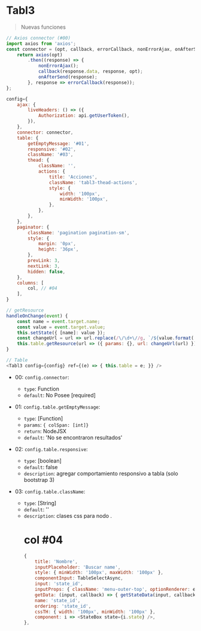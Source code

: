 # Tabl3
> Nuevas funciones

```javascript
// Axios connector (#00)
import axios from 'axios';
const connector = (opt, callback, errorCallback, nonErrorAjax, onAfterSend) => {
    return axios(opt)
        .then((response) => {
            nonErrorAjax();
            callback(response.data, response, opt);
            onAfterSend(response);
        }, response => errorCallback(response));
};

config={
    ajax: {
        liveHeaders: () => ({
            Authorization: api.getUserToken(),
        }),
    },
    connector: connector,
    table: {
        getEmptyMessage: '#01',
        responsive: '#02',
        className: '#03',
        thead: {
            className: '',
            actions: {
                title: 'Acciones',
                className: 'tabl3-thead-actions',
                style: {
                    width: '100px',
                    minWidth: '100px',
                },
            },
        },
    },
    paginator: {
        className: 'pagination pagination-sm',
        style: {
            margin: '0px',
            height: '36px',
        },
        prevLink: 3,
        nextLink: 3,
        hidden: false,
    },
    columns: [
        col, // #04
    ],
}
```

```javascript
// getResource
handleOnChange(event) {
    const name = event.target.name;
    const value = event.target.value;
    this.setState({ [name]: value });
    const changeUrl = url => url.replace(/\/\d+\//g, `/${value.format('YYYYMMDD')}/`);
    this.table.getResource(url => ({ params: {}, url: changeUrl(url) }), true);
}
```

```javascript
// Table
<Tabl3 config={config} ref={(e) => { this.table = e; }} />
```

- 00: `config.connector`:
    - `type`: Function
    - `default`: No Posee [required]

- 01: `config.table.getEmptyMessage`:
    - `type`: [Function]
    - `params`: `{ colSpan: [int]}`
    - `return`: NodeJSX
    - `default`: 'No se encontraron resultados'

- 02: `config.table.responsive`:
    - `type`: [boolean]
    - `default`: false
    - `description`: agregar comportamiento responsivo a tabla (solo bootstrap 3)

- 03: `config.table.className`:
    - `type`: [String]
    - `default`: ''
    - `description`: clases css para nodo <table>
.

# col #04

```javascript
{
    title: 'Nombre',
    inputPlaceholder: 'Buscar name',
    style: { minWidth: '100px', maxWidth: '100px' },
    componentInput: TableSelectAsync,
    input: 'state_id',
    inputProps: { className: 'menu-outer-top', optionRenderer: e => <StateBox state={e} /> },
    getData: (input, callback) => { getStateData(input, callback, this.props.dispatch, 'sip'); },
    name: 'state_id',
    ordering: 'state_id',
    cssTH: { width: '100px', minWidth: '100px' },
    component: i => <StateBox state={i.state} />,
},

```
